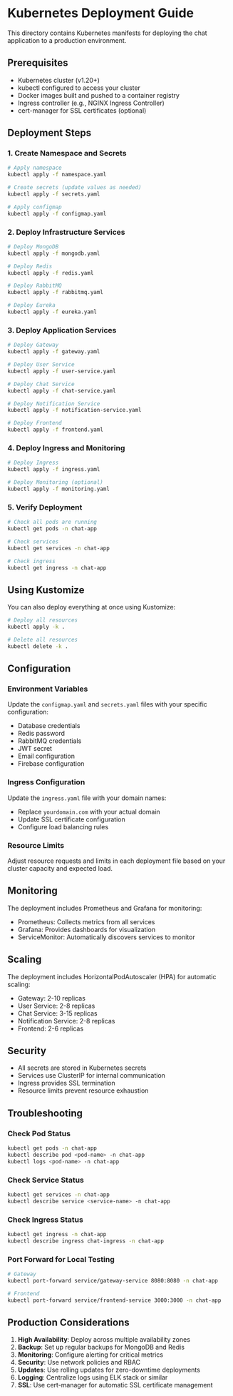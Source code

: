 # Kubernetes Deployment Guide

This directory contains Kubernetes manifests for deploying the chat application to a production environment.

## Prerequisites

- Kubernetes cluster (v1.20+)
- kubectl configured to access your cluster
- Docker images built and pushed to a container registry
- Ingress controller (e.g., NGINX Ingress Controller)
- cert-manager for SSL certificates (optional)

## Deployment Steps

### 1. Create Namespace and Secrets

```bash
# Apply namespace
kubectl apply -f namespace.yaml

# Create secrets (update values as needed)
kubectl apply -f secrets.yaml

# Apply configmap
kubectl apply -f configmap.yaml
```

### 2. Deploy Infrastructure Services

```bash
# Deploy MongoDB
kubectl apply -f mongodb.yaml

# Deploy Redis
kubectl apply -f redis.yaml

# Deploy RabbitMQ
kubectl apply -f rabbitmq.yaml

# Deploy Eureka
kubectl apply -f eureka.yaml
```

### 3. Deploy Application Services

```bash
# Deploy Gateway
kubectl apply -f gateway.yaml

# Deploy User Service
kubectl apply -f user-service.yaml

# Deploy Chat Service
kubectl apply -f chat-service.yaml

# Deploy Notification Service
kubectl apply -f notification-service.yaml

# Deploy Frontend
kubectl apply -f frontend.yaml
```

### 4. Deploy Ingress and Monitoring

```bash
# Deploy Ingress
kubectl apply -f ingress.yaml

# Deploy Monitoring (optional)
kubectl apply -f monitoring.yaml
```

### 5. Verify Deployment

```bash
# Check all pods are running
kubectl get pods -n chat-app

# Check services
kubectl get services -n chat-app

# Check ingress
kubectl get ingress -n chat-app
```

## Using Kustomize

You can also deploy everything at once using Kustomize:

```bash
# Deploy all resources
kubectl apply -k .

# Delete all resources
kubectl delete -k .
```

## Configuration

### Environment Variables

Update the `configmap.yaml` and `secrets.yaml` files with your specific configuration:

- Database credentials
- Redis password
- RabbitMQ credentials
- JWT secret
- Email configuration
- Firebase configuration

### Ingress Configuration

Update the `ingress.yaml` file with your domain names:

- Replace `yourdomain.com` with your actual domain
- Update SSL certificate configuration
- Configure load balancing rules

### Resource Limits

Adjust resource requests and limits in each deployment file based on your cluster capacity and expected load.

## Monitoring

The deployment includes Prometheus and Grafana for monitoring:

- Prometheus: Collects metrics from all services
- Grafana: Provides dashboards for visualization
- ServiceMonitor: Automatically discovers services to monitor

## Scaling

The deployment includes HorizontalPodAutoscaler (HPA) for automatic scaling:

- Gateway: 2-10 replicas
- User Service: 2-8 replicas
- Chat Service: 3-15 replicas
- Notification Service: 2-8 replicas
- Frontend: 2-6 replicas

## Security

- All secrets are stored in Kubernetes secrets
- Services use ClusterIP for internal communication
- Ingress provides SSL termination
- Resource limits prevent resource exhaustion

## Troubleshooting

### Check Pod Status

```bash
kubectl get pods -n chat-app
kubectl describe pod <pod-name> -n chat-app
kubectl logs <pod-name> -n chat-app
```

### Check Service Status

```bash
kubectl get services -n chat-app
kubectl describe service <service-name> -n chat-app
```

### Check Ingress Status

```bash
kubectl get ingress -n chat-app
kubectl describe ingress chat-ingress -n chat-app
```

### Port Forward for Local Testing

```bash
# Gateway
kubectl port-forward service/gateway-service 8080:8080 -n chat-app

# Frontend
kubectl port-forward service/frontend-service 3000:3000 -n chat-app
```

## Production Considerations

1. **High Availability**: Deploy across multiple availability zones
2. **Backup**: Set up regular backups for MongoDB and Redis
3. **Monitoring**: Configure alerting for critical metrics
4. **Security**: Use network policies and RBAC
5. **Updates**: Use rolling updates for zero-downtime deployments
6. **Logging**: Centralize logs using ELK stack or similar
7. **SSL**: Use cert-manager for automatic SSL certificate management
